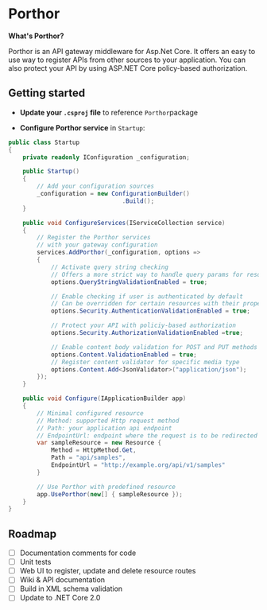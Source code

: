 # Porthor
**What's Porthor?**

Porthor is an API gateway middleware for Asp.Net Core. It offers an easy to use way to register APIs from other sources to your application. You can also protect your API by using ASP.NET Core policy-based authorization.

## Getting started

- **Update your `.csproj` file** to reference `Porthor`package

- **Configure Porthor service** in `Startup`:

```csharp
public class Startup
{
    private readonly IConfiguration _configuration;

    public Startup()
    {
        // Add your configuration sources
        _configuration = new ConfigurationBuilder()
                                .Build();
    }

    public void ConfigureServices(IServiceCollection service)
    {
        // Register the Porthor services
        // with your gateway configuration
        services.AddPorthor(_configuration, options =>
        {
            // Activate query string checking
            // Offers a more strict way to handle query params for resources
            options.QueryStringValidationEnabled = true;

            // Enable checking if user is authenticated by default
            // Can be overridden for certain resources with their property `AllowAnonymous`
            options.Security.AuthenticationValidationEnabled = true;

            // Protect your API with policiy-based authorization
            options.Security.AuthorizationValidationEnabled =true;

            // Enable content body validation for POST and PUT methods
            options.Content.ValidationEnabled = true;
            // Register content validator for specific media type
            options.Content.Add<JsonValidator>("application/json");
        });
    }

    public void Configure(IApplicationBuilder app)
    {
        // Minimal configured resource
        // Method: supported Http request method
        // Path: your application api endpoint
        // EndpointUrl: endpoint where the request is to be redirected
        var sampleResource = new Resource {
            Method = HttpMethod.Get,
            Path = "api/samples",
            EndpointUrl = "http://example.org/api/v1/samples"
        }

        // Use Porthor with predefined resource
        app.UsePorthor(new[] { sampleResource });
    }
}
```

## Roadmap

- [ ] Documentation comments for code
- [ ] Unit tests
- [ ] Web UI to register, update and delete resource routes
- [ ] Wiki & API documentation
- [ ] Build in XML schema validation
- [ ] Update to .NET Core 2.0
